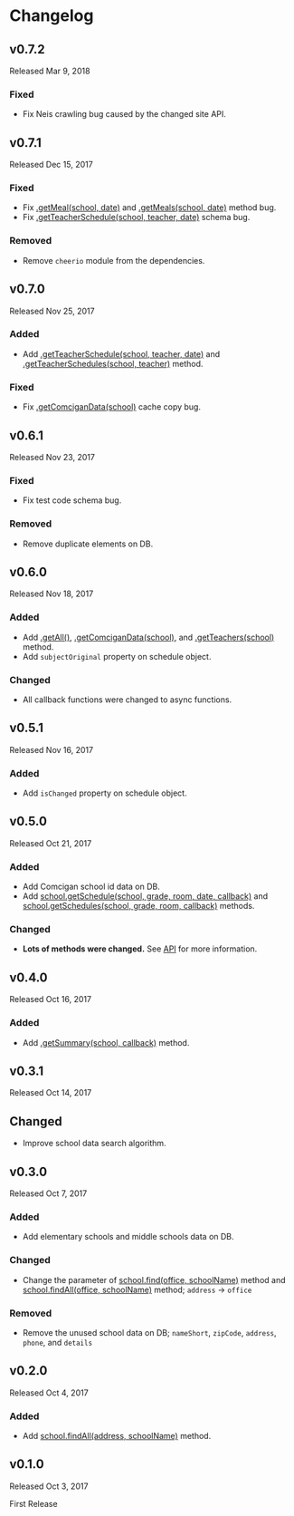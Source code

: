 # Changelog

## v0.7.2

Released Mar 9, 2018

### Fixed

- Fix Neis crawling bug caused by the changed site API.

## v0.7.1

Released Dec 15, 2017

### Fixed

- Fix [.getMeal(school, date)](http://astro36.me/KoreanSchool/global.html#getMeal) and [.getMeals(school, date)](http://astro36.me/KoreanSchool/global.html#getMeals) method bug.
- Fix [.getTeacherSchedule(school, teacher, date)](http://astro36.me/KoreanSchool/global.html#getTeacherSchedule) schema bug.

### Removed

- Remove `cheerio` module from the dependencies.

## v0.7.0

Released Nov 25, 2017

### Added

- Add [.getTeacherSchedule(school, teacher, date)](http://astro36.me/KoreanSchool/global.html#getTeacherSchedule) and [.getTeacherSchedules(school, teacher)](http://astro36.me/KoreanSchool/global.html#getTeacherSchedules) method.

### Fixed

- Fix [.getComciganData(school)](http://astro36.me/KoreanSchool/global.html#getComciganData) cache copy bug.

## v0.6.1

Released Nov 23, 2017

### Fixed

- Fix test code schema bug.

### Removed

- Remove duplicate elements on DB.

## v0.6.0

Released Nov 18, 2017

### Added

- Add [.getAll()](http://astro36.me/KoreanSchool/global.html#getAll), [.getComciganData(school)](http://astro36.me/KoreanSchool/global.html#getComciganData), and [.getTeachers(school)](http://astro36.me/KoreanSchool/global.html#getTeachers) method.
- Add `subjectOriginal` property on schedule object.

### Changed

- All callback functions were changed to async functions.

## v0.5.1

Released Nov 16, 2017

### Added

- Add `isChanged` property on schedule object.

## v0.5.0

Released Oct 21, 2017

### Added

- Add Comcigan school id data on DB.
- Add [school.getSchedule(school, grade, room, date, callback)](./API.md#schoolgetscheduleschool-grade-room-date-callback) and [school.getSchedules(school, grade, room, callback)](./API.md#schoolgetschedulesschool-grade-room-callback) methods.

### Changed

- **Lots of methods were changed.** See [API](./API.md) for more information.

## v0.4.0

Released Oct 16, 2017

### Added

- Add [.getSummary(school, callback)](./API.md#schoolschoolinfogetsummaryschool-callback) method.

## v0.3.1

Released Oct 14, 2017

## Changed

- Improve school data search algorithm.

## v0.3.0

Released Oct 7, 2017

### Added

- Add elementary schools and middle schools data on DB.

### Changed

- Change the parameter of [school.find(office, schoolName)](./API.md#schoolfindoffice-schoolname) method and [school.findAll(office, schoolName)](./API.md#schoolfindalloffice-schoolname) method; `address` -> `office`

### Removed

- Remove the unused school data on DB; `nameShort`, `zipCode`, `address`, `phone`, and `details`

## v0.2.0

Released Oct 4, 2017

### Added

- Add [school.findAll(address, schoolName)](./API.md#schoolfindalladdress-schoolname) method.

## v0.1.0

Released Oct 3, 2017

First Release
